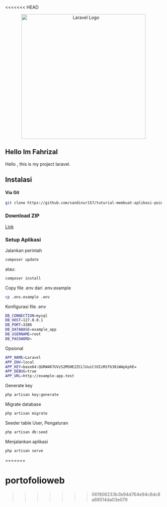 <<<<<<< HEAD
<p align="center"><a href="https://laravel.com" target="_blank"><img src="https://images-wixmp-ed30a86b8c4ca887773594c2.wixmp.com/f/c1fa56d1-c75a-4acd-991c-8b30766ec0d5/del619z-fc4a1bf4-20bd-4763-aa70-186ccbcf1426.png/v1/fill/w_981,h_815,strp/yoimiya_splash_render_by_neekosg_del619z-pre.png?token=eyJ0eXAiOiJKV1QiLCJhbGciOiJIUzI1NiJ9.eyJzdWIiOiJ1cm46YXBwOjdlMGQxODg5ODIyNjQzNzNhNWYwZDQxNWVhMGQyNmUwIiwiaXNzIjoidXJuOmFwcDo3ZTBkMTg4OTgyMjY0MzczYTVmMGQ0MTVlYTBkMjZlMCIsIm9iaiI6W1t7ImhlaWdodCI6Ijw9MTA2MyIsInBhdGgiOiJcL2ZcL2MxZmE1NmQxLWM3NWEtNGFjZC05OTFjLThiMzA3NjZlYzBkNVwvZGVsNjE5ei1mYzRhMWJmNC0yMGJkLTQ3NjMtYWE3MC0xODZjY2JjZjE0MjYucG5nIiwid2lkdGgiOiI8PTEyODAifV1dLCJhdWQiOlsidXJuOnNlcnZpY2U6aW1hZ2Uub3BlcmF0aW9ucyJdfQ.IRBlMLo7stmKS2Pz0E82I2OydtEXkLOQ5mw5euUpnq8" width="400" alt="Laravel Logo"></a></p>



## Hello Im Fahrizal

Hello , this is my project laravel.


## Instalasi
#### Via Git
```bash
git clone https://github.com/sandinur157/tuturial-membuat-aplikasi-point-of-sales.git
```

### Download ZIP
[Link](https://github.com/sandinur157/tuturial-membuat-aplikasi-point-of-sales/archive/refs/heads/main.zip)

### Setup Aplikasi
Jalankan perintah 
```bash
composer update
```
atau:
```bash
composer install
```
Copy file .env dari .env.example
```bash
cp .env.example .env
```
Konfigurasi file .env
```bash
DB_CONNECTION=mysql
DB_HOST=127.0.0.1
DB_PORT=3306
DB_DATABASE=example_app
DB_USERNAME=root
DB_PASSWORD=
```
Opsional
```bash
APP_NAME=Laravel
APP_ENV=local
APP_KEY=base64:QGRW4K7UVzS2M5HE2ZCLlUuiCtOIzRSfb38iWApkphE=
APP_DEBUG=true
APP_URL=http://example-app.test
```
Generate key
```bash
php artisan key:generate
```
Migrate database
```bash
php artisan migrate
```
Seeder table User, Pengaturan
```bash
php artisan db:seed
```
Menjalankan aplikasi
```bash
php artisan serve
```
=======
# portofolioweb
>>>>>>> 061906233b3b94d764e94c8dc8a69514da03e079
